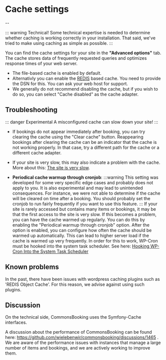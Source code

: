 # Cache settings

--

::: warning Technical!
Some technical expertise is needed to determine whether caching is working correctly in your installation. That said, we've tried to make using caching as simple as possible.
:::

You can find the cache settings for your site in the **"Advanced options"** tab.
The cache stores data of frequently requested queries and optimizes response times of your web server.

* The file-based cache is enabled by default.
* Alternativly you can enable the [REDIS](http://redis.io) based cache. You need to provide the DSN for this.  You can ask your web host for support.
* We generally do not recommend disabling the cache, but if you wish to do so, you can select "Cache disabled" as the cache adapter.

## Troubleshooting

::: danger Experimental
A misconfigured cache can slow down your site!
:::

* If bookings do not appear immediately after booking, you can try clearing the cache using the "Clear cache" button.
  Reappearing bookings after clearing the cache
  can be an indicator that the cache is not
  working properly. In that case, try a different path for the cache or a different cache adapter.

* If your site is very slow, this may also indicate a problem with the cache.
  More about this: [The site is very slow](/en/documentation/faq/site-slow).

* **Periodical cache warmup through cronjob**:
  :::warning
  This setting was developed for some very specific edge cases and probably does not apply to you. It is also experimental and may lead to unintended consequences. For instance, we were not able to determine if the cache will be cleared on time after a booking. You should probably set the cronjob to run fairly frequently if you want to use this feature.
  :::
  If your site is rarely accessed but contains many items or bookings, it may be that the first access to the site is very slow.
  If this becomes a problem, you can have the cache warmed up regularly. You can do this by enabling the "Periodical warmup through cronjob" option.
  After the option is enabled, you can configure how often the cache should be warmed up automatically. This can lead to higher server load if the cache is warmed up very frequently.
  In order for this to work, WP-Cron must be hooked into the system task scheduler. See here: [Hooking WP-Cron Into the System Task Scheduler](https://developer.wordpress.org/plugins/cron/hooking-wp-cron-into-the-system-task-scheduler/)

## Known problems

In the past, there have been issues with wordpress caching plugins such as 'REDIS Object Cache'.
For this reason, we advise against using such plugins.

## Discussion

On the technical side, CommonsBooking uses the Symfony-Cache interfaces.

A discussion about the performance of CommonsBooking can be found here: https://github.com/wielebenwir/commonsbooking/discussions/1465 .
We are aware of the performance issues with instances that manage a large number of items and bookings, and we are actively working to improve them.
